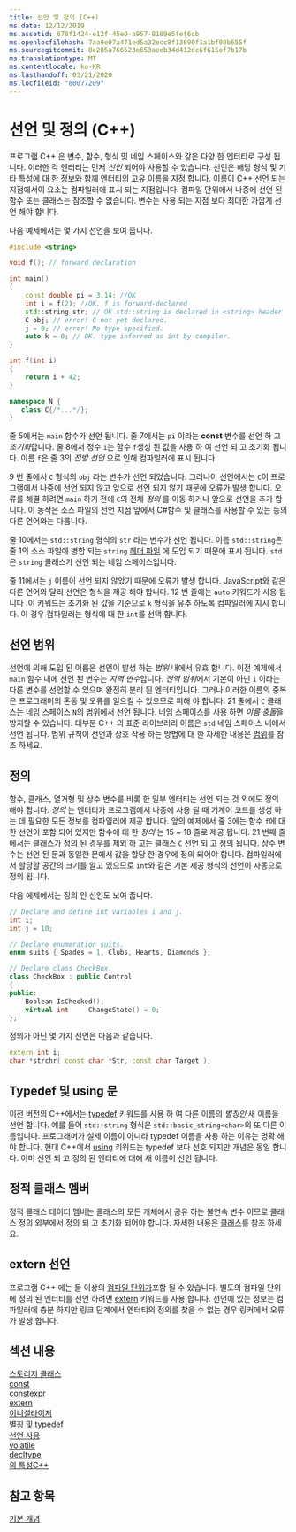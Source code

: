 ```yaml
---
title: 선언 및 정의 (C++)
ms.date: 12/12/2019
ms.assetid: 678f1424-e12f-45e0-a957-8169e5fef6cb
ms.openlocfilehash: 7aa9e07a471ed5a32ecc8f13690f1a1bf08b655f
ms.sourcegitcommit: 8e285a766523e653aeeb34d412dc6f615ef7b17b
ms.translationtype: MT
ms.contentlocale: ko-KR
ms.lasthandoff: 03/21/2020
ms.locfileid: "80077209"
---
```

# <a name="declarations-and-definitions-c"></a>선언 및 정의 (C++)

프로그램 C++ 은 변수, 함수, 형식 및 네임 스페이스와 같은 다양 한 엔터티로 구성 됩니다. 이러한 각 엔터티는 먼저 *선언* 되어야 사용할 수 있습니다. 선언은 해당 형식 및 기타 특성에 대 한 정보와 함께 엔터티의 고유 이름을 지정 합니다. 이름이 C++ 선언 되는 지점에서이 요소는 컴파일러에 표시 되는 지점입니다. 컴파일 단위에서 나중에 선언 된 함수 또는 클래스는 참조할 수 없습니다. 변수는 사용 되는 지점 보다 최대한 가깝게 선언 해야 합니다.

다음 예제에서는 몇 가지 선언을 보여 줍니다.

```cpp
#include <string>

void f(); // forward declaration

int main()
{
    const double pi = 3.14; //OK
    int i = f(2); //OK. f is forward-declared
    std::string str; // OK std::string is declared in <string> header
    C obj; // error! C not yet declared.
    j = 0; // error! No type specified.
    auto k = 0; // OK. type inferred as int by compiler.
}

int f(int i)
{
    return i + 42;
}

namespace N {
   class C{/*...*/};
}
```

줄 5에서는 `main` 함수가 선언 됩니다. 줄 7에서는 `pi` 이라는 **const** 변수를 선언 하 고 *초기화*합니다. 줄 8에서 정수 `i`는 함수 `f`생성 된 값을 사용 하 여 선언 되 고 초기화 됩니다. 이름 `f`은 줄 3의 *전방 선언* 으로 인해 컴파일러에 표시 됩니다.

9 번 줄에서 `C` 형식의 `obj` 라는 변수가 선언 되었습니다. 그러나이 선언에서는 `C`이 프로그램에서 나중에 선언 되지 않고 앞으로 선언 되지 않기 때문에 오류가 발생 합니다. 오류를 해결 하려면 `main` 하기 전에 `C`의 전체 *정의* 를 이동 하거나 앞으로 선언을 추가 합니다. 이 동작은 소스 파일의 선언 지점 앞에서 C#함수 및 클래스를 사용할 수 있는 등의 다른 언어와는 다릅니다.

줄 10에서는 `std::string` 형식의 `str` 라는 변수가 선언 됩니다. 이름 `std::string`은 줄 1의 소스 파일에 병합 되는 `string` [헤더 파일](header-files-cpp.md) 에 도입 되기 때문에 표시 됩니다. `std`은 `string` 클래스가 선언 되는 네임 스페이스입니다.

줄 11에서는 `j` 이름이 선언 되지 않았기 때문에 오류가 발생 합니다. JavaScript와 같은 다른 언어와 달리 선언은 형식을 제공 해야 합니다. 12 번 줄에는 `auto` 키워드가 사용 됩니다 .이 키워드는 초기화 된 값을 기준으로 `k` 형식을 유추 하도록 컴파일러에 지시 합니다. 이 경우 컴파일러는 형식에 대 한 `int`를 선택 합니다.  

## <a name="declaration-scope"></a>선언 범위

선언에 의해 도입 된 이름은 선언이 발생 하는 *범위* 내에서 유효 합니다. 이전 예제에서 `main` 함수 내에 선언 된 변수는 *지역 변수*입니다. *전역 범위*에서 기본이 아닌 `i` 이라는 다른 변수를 선언할 수 있으며 완전히 분리 된 엔터티입니다. 그러나 이러한 이름의 중복은 프로그래머의 혼동 및 오류를 일으킬 수 있으므로 피해 야 합니다. 21 줄에서 `C` 클래스는 네임 스페이스 `N`의 범위에서 선언 됩니다. 네임 스페이스를 사용 하면 *이름 충돌*을 방지할 수 있습니다. 대부분 C++ 의 표준 라이브러리 이름은 `std` 네임 스페이스 내에서 선언 됩니다. 범위 규칙이 선언과 상호 작용 하는 방법에 대 한 자세한 내용은 [범위](../cpp/scope-visual-cpp.md)를 참조 하세요.

## <a name="definitions"></a>정의

함수, 클래스, 열거형 및 상수 변수를 비롯 한 일부 엔터티는 선언 되는 것 외에도 정의 해야 합니다. *정의* 는 엔터티가 프로그램에서 나중에 사용 될 때 기계어 코드를 생성 하는 데 필요한 모든 정보를 컴파일러에 제공 합니다. 앞의 예제에서 줄 3에는 함수 `f`에 대 한 선언이 포함 되어 있지만 함수에 대 한 *정의* 는 15 ~ 18 줄로 제공 됩니다. 21 번째 줄에서는 클래스가 정의 된 경우를 제외 하 고는 클래스 `C` 선언 되 고 정의 됩니다. 상수 변수는 선언 된 문과 동일한 문에서 값을 할당 한 경우에 정의 되어야 합니다. 컴파일러에서 할당할 공간의 크기를 알고 있으므로 `int`와 같은 기본 제공 형식의 선언이 자동으로 정의 됩니다.

다음 예제에서는 정의 인 선언도 보여 줍니다.

```cpp
// Declare and define int variables i and j.
int i;
int j = 10;

// Declare enumeration suits.
enum suits { Spades = 1, Clubs, Hearts, Diamonds };

// Declare class CheckBox.
class CheckBox : public Control
{
public:
    Boolean IsChecked();
    virtual int     ChangeState() = 0;
};
```

정의가 아닌 몇 가지 선언은 다음과 같습니다.

```cpp
extern int i;
char *strchr( const char *Str, const char Target );
```

## <a name="typedefs-and-using-statements"></a>Typedef 및 using 문

이전 버전의 C++에서는 [typedef](aliases-and-typedefs-cpp.md) 키워드를 사용 하 여 다른 이름의 *별칭인* 새 이름을 선언 합니다. 예를 들어 `std::string` 형식은 `std::basic_string<char>`의 또 다른 이름입니다. 프로그래머가 실제 이름이 아니라 typedef 이름을 사용 하는 이유는 명확 해야 합니다. 현대 C++에서 [using](aliases-and-typedefs-cpp.md) 키워드는 typedef 보다 선호 되지만 개념은 동일 합니다. 이미 선언 되 고 정의 된 엔터티에 대해 새 이름이 선언 됩니다.

## <a name="static-class-members"></a>정적 클래스 멤버

정적 클래스 데이터 멤버는 클래스의 모든 개체에서 공유 하는 불연속 변수 이므로 클래스 정의 외부에서 정의 되 고 초기화 되어야 합니다. 자세한 내용은 [클래스](../cpp/classes-and-structs-cpp.md)를 참조 하세요.

## <a name="extern-declarations"></a>extern 선언

프로그램 C++ 에는 둘 이상의 [컴파일 단위가](header-files-cpp.md)포함 될 수 있습니다. 별도의 컴파일 단위에 정의 된 엔터티를 선언 하려면 [extern](extern-cpp.md) 키워드를 사용 합니다. 선언에 있는 정보는 컴파일러에 충분 하지만 링크 단계에서 엔터티의 정의를 찾을 수 없는 경우 링커에서 오류가 발생 합니다.

## <a name="in-this-section"></a>섹션 내용

[스토리지 클래스](storage-classes-cpp.md)<br/>
[const](const-cpp.md)<br/>
[constexpr](constexpr-cpp.md)<br/>
[extern](extern-cpp.md)<br/>
[이니셜라이저](initializers.md)<br/>
[별칭 및 typedef](aliases-and-typedefs-cpp.md)<br/>
[선언 사용](using-declaration.md)<br/>
[volatile](volatile-cpp.md)<br/>
[decltype](decltype-cpp.md)<br/>
[의 특성C++](attributes.md)<br/>

## <a name="see-also"></a>참고 항목

[기본 개념](../cpp/basic-concepts-cpp.md)<br/>
